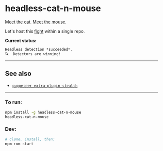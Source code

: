 # headless-cat-n-mouse

[Meet the cat](http://antoinevastel.github.io/bot%20detection/2018/01/17/detect-chrome-headless-v2.html). [Meet the mouse](https://intoli.com/blog/not-possible-to-block-chrome-headless/).

Let's host this [fight](https://news.ycombinator.com/item?id=16179602) within a single repo.

**Current status:**
```txt
Headless detection *succeeded*.
🔍  Detectors are winning!
```

---------------

## See also

* [`puppeteer-extra-plugin-stealth`](https://github.com/berstend/puppeteer-extra/tree/master/packages/puppeteer-extra-plugin-stealth)

--------------

### To run:
```sh
npm install -g headless-cat-n-mouse
headless-cat-n-mouse
```

### Dev:
```sh
# clone, install, then:
npm run start
```
